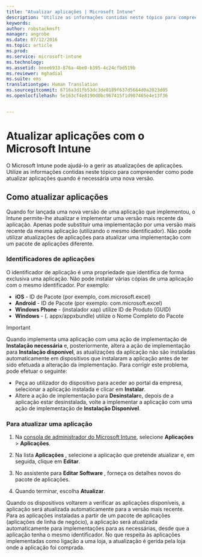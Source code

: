 ```yaml
---
title: "Atualizar aplicações | Microsoft Intune"
description: "Utilize as informações contidas neste tópico para compreender como pode atualizar aplicações quando é necessária uma nova versão."
keywords: 
author: robstackmsft
manager: angrobe
ms.date: 07/12/2016
ms.topic: article
ms.prod: 
ms.service: microsoft-intune
ms.technology: 
ms.assetid: beee6933-876a-4be0-b395-4c24cfbd519b
ms.reviewer: mghadial
ms.suite: ems
translationtype: Human Translation
ms.sourcegitcommit: 6716a3d1fb53dc3de0189f637d5664d0a2023d05
ms.openlocfilehash: 5e163cf4e8190d0bc967415f1d907465e4e13f36


---
```


# Atualizar aplicações com o Microsoft Intune
O Microsoft Intune pode ajudá-lo a gerir as atualizações de aplicações. Utilize as informações contidas neste tópico para compreender como pode atualizar aplicações quando é necessária uma nova versão.

## Como atualizar aplicações
Quando for lançada uma nova versão de uma aplicação que implementou, o Intune permite-lhe atualizar e implementar uma versão mais recente da aplicação. Apenas pode substituir uma implementação por uma versão mais recente da mesma aplicação (utilizando o mesmo identificador). Não pode utilizar atualizações de aplicações para atualizar uma implementação com um pacote de aplicações diferente.

### Identificadores de aplicações
O identificador de aplicação é uma propriedade que identifica de forma exclusiva uma aplicação. Não pode instalar várias cópias de uma aplicação com o mesmo identificador. Por exemplo:

- **iOS** - ID de Pacote (por exemplo, com.microsoft.excel)
- **Android** - ID de Pacote (por exemplo: com.microsoft.excel)
- **Windows Phone** - (instalador xap) utilize ID de Produto (GUID)
- **Windows** - (. appx/appxbundle) utilize o Nome Completo do Pacote



> [!IMPORTANT]
> Quando implementa uma aplicação com uma ação de implementação de **Instalação necessária** e, posteriormente, altera a ação de implementação para **Instalação disponível**, as atualizações da aplicação não são instaladas automaticamente em dispositivos que instalaram a aplicação antes de ter sido efetuada a alteração da implementação. Para corrigir este problema, pode efetuar o seguinte:
> 
> -   Peça ao utilizador do dispositivo para aceder ao portal da empresa, selecionar a aplicação instalada e clicar em **Instalar**.
> -   Altere a ação de implementação para **Desinstalar**e, depois de a aplicação estar desinstalada, volte a implementar a aplicação com uma ação de implementação de **Instalação Disponível**.

### Para atualizar uma aplicação

1.  Na [consola de administrador do Microsoft Intune](https://manage.microsoft.com), selecione **Aplicações** &gt; **Aplicações**.

2.  Na lista **Aplicações** , selecione a aplicação que pretende atualizar e, em seguida, clique em **Editar**.

3.  No assistente para **Editar Software** , forneça os detalhes novos do pacote de aplicações.

4.  Quando terminar, escolha **Atualizar**.

Quando os dispositivos voltarem a verificar as aplicações disponíveis, a aplicação será atualizada automaticamente para a versão mais recente.
Para as aplicações instaladas a partir de um pacote de aplicações (aplicações de linha de negócio), a aplicação será atualizada automaticamente para implementações para as necessárias, desde que a aplicação tenha o mesmo identificador.
No que respeita às aplicações implementadas como ligação a uma loja, a atualização é gerida pela loja onde a aplicação foi comprada.






<!--HONumber=Jul16_HO4-->


